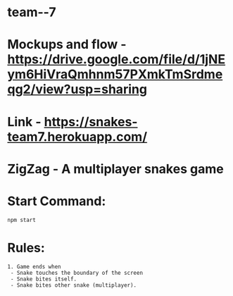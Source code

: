 # team--7
# Mockups and flow - https://drive.google.com/file/d/1jNEym6HiVraQmhnm57PXmkTmSrdmeqg2/view?usp=sharing
# Link - https://snakes-team7.herokuapp.com/

# ZigZag  - A multiplayer snakes game

# Start Command:
    npm start

# Rules:
    1. Game ends when 
     - Snake touches the boundary of the screen
     - Snake bites itself.
     - Snake bites other snake (multiplayer).
     

